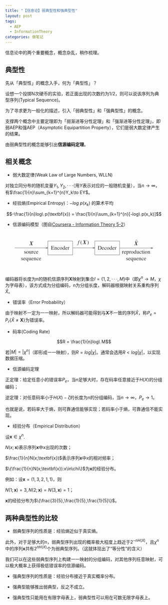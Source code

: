 ```yaml
---
title: "【信息论】弱典型性和强典型性"
layout: post
tags:
  - AEP
  - InformationTheory
categories: 做笔记
---
```


信息论中的两个重要概念，概念杂乱，稍作梳理。

<!-- more -->

## 典型性

先从「典型性」的概念入手，何为「典型性」？

设想一个投掷N次硬币的实验，若正面出现的次数约为1/2，则可以说该序列为典型序列(Typical Sequence)。

为了寻求更为一般化的描述，引入「弱典型性」和「强典型性」的概念。

支撑两个概念中主要定理即为「弱渐进等分性定理」和「强渐进等分性定理」，即弱AEP和强AEP（Asymptotic Equipartition Property），它们是弱大数定律产生的结果。

由弱典型性的概念能够引出**信源编码定理**。

## 相关概念

* 弱大数定律(Weak Law of Large Numbers, WLLN)

对独立同分布的随机变量$Y_1,Y_2,···$（用$Y$表示对应的一般随机变量），当$n\to\infty$，有$\frac{1}{n}\sum_{k=1}^{n}Y_k\to EY$。

* 经验熵(Empirical Entropy)：$-log\ p(x_k)$ 的算术平均

$$-\frac{1}{n}log\ p(\textbf{x}) = \frac{1}{n}\sum_{k=1}^{n}[-log\ p(x_k)]$$

* 信源编码模型（图自[Coursera - Information Theory 5-2](https://www.coursera.org/learn/information-theory/lecture/3ARLK/chapter-5-section-5-2)）

![](https://github.com/HusterHope/blogimage/raw/master/20181105-1.png)

编码器将长度为n的随机信源序列$\textbf{X}$映射到集合$I=\{1,2,···,M\}$中（即$\chi^n \to M$，$\chi$为字母表），该方式成为分组编码，n为分组长度，解码器根据映射关系重构序列$\hat{X}$。

* 错误率（Error Probability）

由于映射不一定为一一映射，所以解码器可能得到与$\textbf{X}$不一致的序列$\hat{X}$，称$P_e=P_r\{\hat{X}\neq\textbf{X}\}$为错误率。

* 码率(Coding Rate)

$$R = \frac{1}{n}log\ M$$

若$\vert M\vert=\vert \chi^n\vert$（即形成一一映射），则$R=log\vert\chi\vert$。通常会选用$R<log\vert\chi\vert$，以实现数据压缩。

* 信源编码定理

正定理：给定任意小的错误率$P_e$，当$n$足够大时，存在码率任意接近于$H(X)$的分组编码；

逆定理：对任意码率小于$H(X)-\zeta$的长度为$n$的分组编码，当$n\to \infty，P_e \to 1​$。

也就是说，若码率大于熵，则可靠通信能够实现；若码率小于熵，可靠通信不能实现。

* 经验分布（Empirical Distribution）

设$\textbf{x}\in\chi^n$.

$N(x;\textbf{x})$表示序列$\textbf{x}$中$x$出现的次数；

$\frac{1}{n}N(x;\textbf{x})$表示序列$\textbf{x}$中$x$的相对频率；

$\{\frac{1}{n}N(x;\textbf{x}):x\in\chi\}$为$\textbf{x}$的经验分布。

例如：设$\textbf{x}=(1,3,2,1,1)$，则

$N(1;\textbf{x})=3, N(2;\textbf{x})=N(3,\textbf{x})=1$；

$\textbf{x}$的经验分布为$\{\frac{3}{5},\frac{1}{5},\frac{1}{5}\}$。

## 两种典型性的比较

* 弱典型序列的性质是：经验熵近似于真实熵。

此外，对于足够大的n，弱典型序列出现的概率极大程度上趋近于$2^{-nH(X)}$，且$\chi^n$中的序列$\textbf{x}$共有$2^{nH(X)}$个为弱典型序列。（这就体现出了“等分性”的含义）

我们可以在这些弱典型序列上构建一一映射的分组编码，对其他序列任意映射，可以极大概率上获得极低错误率的信源编码。

* 强典型序列的性质是：经验分布接近于真实概率分布。

* 强典型能够推出弱典型，反之不成立。
* 强典型性只能用在有限字母表上，弱典型性可以用在可数无限字母表上。